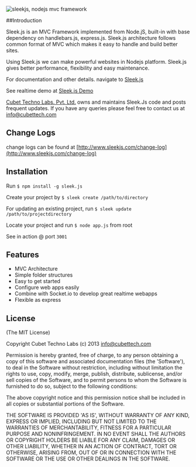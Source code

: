 ![sleekjs, nodejs mvc framework](http://www.sleekjs.com/wp-content/themes/easy-docs/img/logo.png)

##Introduction

Sleek.js is an MVC Framework implemented from Node.jS, built-in with base dependency on handlebars.js, express.js. Sleek.js architecture follows common format of MVC which makes it easy to handle and build better sites.

Using Sleek.js we can make powerful websites in Nodejs platform. Sleek.js gives better performance, flexibility and easy maintenance.

For documentation and other details. navigate to [Sleek.js](http://www.sleekjs.com)

See realtime demo at [Sleek.js Demo](http://demo.sleekjs.com)

[Cubet Techno Labs. Pvt. Ltd.](http://www.cubettech.com) owns and maintains Sleek.Js code and posts frequent updates. If you have any queries please feel free to contact us at <info@cubettech.com>

## Change Logs

change logs can be found at [http://www.sleekjs.com/change-log](http://www.sleekjs.com/change-log) 

## Installation

Run 
`$ npm install -g sleek.js`

Create your project by
`$ sleek create /path/to/directory`

For updating an existing project, run
`$ sleek update /path/to/projectdirectory`

Locate your project and run `$ node app.js` from root 

See in action @ port `3001`

## Features

  * MVC Architecture
  * Simple folder structures
  * Easy to get started
  * Configure web apps easily
  * Combine with Socket.io to develop great realtime webapps
  * Flexible as express

## License

(The MIT License)

Copyright Cubet Techno Labs (c) 2013  <info@cubettech.com>

Permission is hereby granted, free of charge, to any person obtaining
a copy of this software and associated documentation files (the
'Software'), to deal in the Software without restriction, including
without limitation the rights to use, copy, modify, merge, publish,
distribute, sublicense, and/or sell copies of the Software, and to
permit persons to whom the Software is furnished to do so, subject to
the following conditions:

The above copyright notice and this permission notice shall be
included in all copies or substantial portions of the Software.

THE SOFTWARE IS PROVIDED 'AS IS', WITHOUT WARRANTY OF ANY KIND,
EXPRESS OR IMPLIED, INCLUDING BUT NOT LIMITED TO THE WARRANTIES OF
MERCHANTABILITY, FITNESS FOR A PARTICULAR PURPOSE AND NONINFRINGEMENT.
IN NO EVENT SHALL THE AUTHORS OR COPYRIGHT HOLDERS BE LIABLE FOR ANY
CLAIM, DAMAGES OR OTHER LIABILITY, WHETHER IN AN ACTION OF CONTRACT,
TORT OR OTHERWISE, ARISING FROM, OUT OF OR IN CONNECTION WITH THE
SOFTWARE OR THE USE OR OTHER DEALINGS IN THE SOFTWARE.
